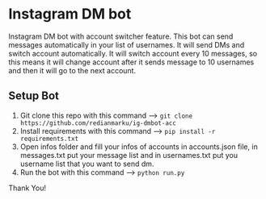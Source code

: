 # Instagram DM bot

Instagram DM bot with account switcher feature. This bot can send messages automatically in your list of usernames.
It will send DMs and switch account automatically. It will switch account every 10 messages, so this means it will
change account after it sends message to 10 usernames and then it will go to the next account.

## Setup Bot

1.  Git clone this repo with this command --> `git clone https://github.com/redianmarku/ig-dmbot-acc`
2.  Install requirements with this command --> `pip install -r requirements.txt`
3.  Open infos folder and fill your infos of accounts in accounts.json file, in messages.txt put your message list and
    in usernames.txt put you username list that you want to send dm.
4.  Run the bot with this command --> `python run.py`

Thank You!
